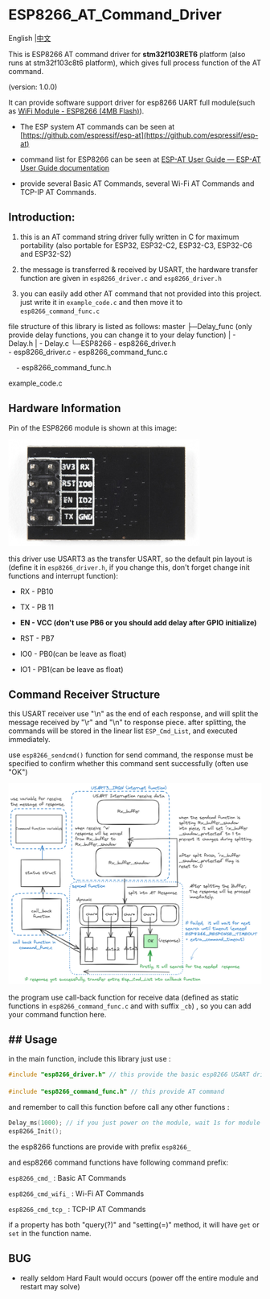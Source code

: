 # ESP8266_AT_Command_Driver

English |[中文](README_zh.md)

This is  ESP8266 AT command driver for **stm32f103RET6** platform (also runs at stm32f103c8t6 platform), which gives full process function of the AT command. 

(version: 1.0.0) 

It can provide software support driver for esp8266 UART full module(such as [WiFi Module - ESP8266 (4MB Flash)](https://www.sparkfun.com/products/17146)).  

- The ESP system AT commands can  be seen at [https://github.com/espressif/esp-at](https://github.com/espressif/esp-at)

- command list for ESP8266 can be seen at [ESP-AT User Guide &mdash; ESP-AT User Guide documentation](https://docs.espressif.com/projects/esp-at/en/release-v2.2.0.0_esp8266/index.html)

- provide several Basic AT Commands, several  Wi-Fi AT Commands and TCP-IP AT Commands. 

## Introduction:

1. this is an AT command string driver fully written in C for maximum portability (also portable for ESP32, ESP32-C2, ESP32-C3, ESP32-C6 and ESP32-S2)  

2. the  message is transferred & received by USART, the hardware transfer function are given in `esp8266_driver.c` and `esp8266_driver.h`

3. you can easily add other AT command that not provided into this project. just write it in `example_code.c` and then move it to `esp8266_command_func.c` 

file structure of this library is listed as follows: 
master 
├─Delay_func (only provide delay functions, you can change it to your delay function) 
|    - Delay.h
|    - Delay.c
└─ESP8266
     - esp8266_driver.h  
     - esp8266_driver.c
     - esp8266_command_func.c

     - esp8266_command_func.h

example_code.c 

## Hardware Information

Pin of the ESP8266 module is shown at this image: 

![](attachments/2024-06-21-17-27-37-image.png)

this driver use USART3 as the transfer USART, so the default pin  layout is (define it in `esp8266_driver.h`, if you change this, don't forget change init functions and interrupt function): 

- RX - PB10

- TX - PB 11 

- **EN - VCC (don't use PB6 or you should add delay after GPIO initialize)**

- RST - PB7 

- IO0 - PB0(can be leave as float) 

- IO1 - PB1(can be leave as float)

## Command Receiver Structure

this USART receiver use "\n" as the end of each response, and will split the message received by "\r" and "\n" to response piece. after splitting, the commands will be stored in the linear list `ESP_Cmd_List`,  and executed immediately.  



use `esp8266_sendcmd()` function for send command, the response must be specified to confirm whether this command sent successfully (often use "OK") 

![](attachments/2024-06-21-18-17-01-image.png)

the program use call-back function for receive data (defined as static functions in `esp8266_command_func.c` and with suffix `_cb`) , so you can add your command  function here. 

## ## Usage

in the main  function, include this library just use :  

```c
#include "esp8266_driver.h" // this provide the basic esp8266 USART driver

#include "esp8266_command_func.h" // this provide AT command
```

and remember to call  this function before call any  other functions :   

```c
Delay_ms(1000); // if you just power on the module, wait 1s for module init 
esp8266_Init();
```

the esp8266 functions are provide with prefix `esp8266_`  

and esp8266 command functions have following command prefix: 

`esp8266_cmd_`  :  Basic AT Commands 

`esp8266_cmd_wifi_` : Wi-Fi AT Commands 

`esp8266_cmd_tcp_` : TCP-IP AT Commands

if a property has both "query(?)" and "setting(=)" method, it will have `get` or `set` in the function name. 



## BUG

- really seldom Hard Fault would occurs (power off the entire module and restart may solve)
